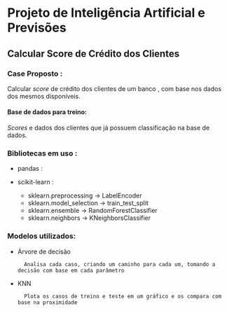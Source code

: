 # Projeto de Inteligência Artificial e Previsões

## Calcular Score de Crédito dos Clientes

### Case Proposto : 

Calcular _score_ de crédito dos clientes de um banco , com base nos dados dos mesmos disponíveis.

#### Base de dados para treino:

_Scores_ e dados dos clientes que já possuem classificação na base de dados.

### Bibliotecas em uso :

- pandas :

- scikit-learn :

    - sklearn.preprocessing -> LabelEncoder
    - sklearn.model_selection -> train_test_split
    - sklearn.ensemble -> RandomForestClassifier
    - sklearn.neighbors -> KNeighborsClassifier


### Modelos utilizados:

- Árvore de decisão 

        Analisa cada caso, criando um caminho para cada um, tomando a decisão com base em cada parâmetro


- KNN

        Plota os casos de treino e teste em um gráfico e os compara com base na proximidade